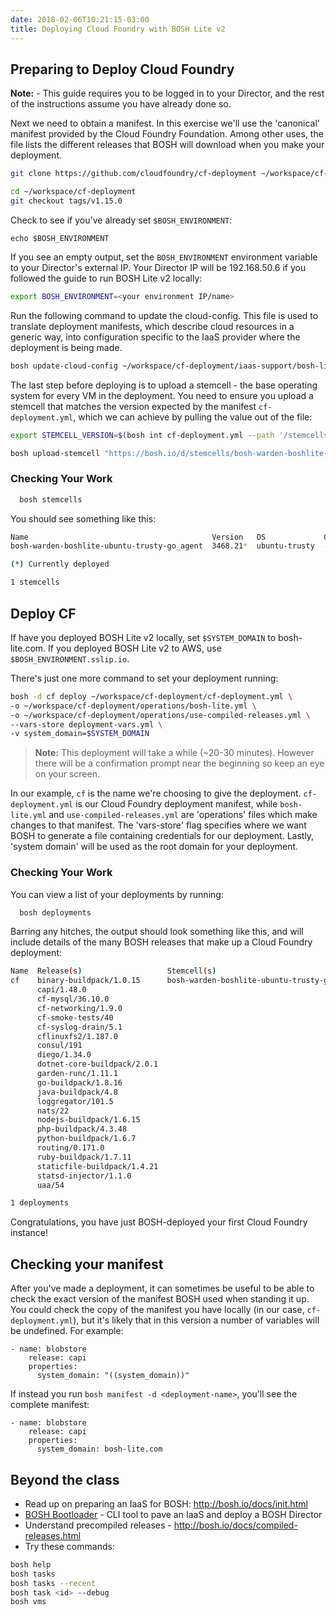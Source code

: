```yaml
---
date: 2018-02-06T10:21:15-03:00
title: Deploying Cloud Foundry with BOSH Lite v2
---
```


## Preparing to Deploy Cloud Foundry

**Note:** - This guide requires you to be logged in to your Director, and the rest of the instructions assume you have already done so.

Next we need to obtain a manifest. In this exercise we'll use the 'canonical' manifest provided by the Cloud Foundry Foundation. Among other uses, the file lists the different releases that BOSH will download when you make your deployment.

```sh
git clone https://github.com/cloudfoundry/cf-deployment ~/workspace/cf-deployment

cd ~/workspace/cf-deployment
git checkout tags/v1.15.0
```

Check to see if you've already set `$BOSH_ENVIRONMENT`:

```
echo $BOSH_ENVIRONMENT
```

If you see an empty output, set the `BOSH_ENVIRONMENT` environment variable to your Director's external IP. Your Director IP will be 192.168.50.6 if you followed the guide to run BOSH Lite v2 locally:

```sh
export BOSH_ENVIRONMENT=<your environment IP/name>
```

Run the following command to update the cloud-config. This file is used to translate deployment manifests, which describe cloud resources in a generic way, into configuration specific to the IaaS provider where the deployment is being made.

```sh
bosh update-cloud-config ~/workspace/cf-deployment/iaas-support/bosh-lite/cloud-config.yml
```

The last step before deploying is to upload a stemcell - the base operating system for every VM in the deployment. You need to ensure you upload a stemcell that matches the version expected by the manifest `cf-deployment.yml`, which we can achieve by pulling the value out of the file:

```sh
export STEMCELL_VERSION=$(bosh int cf-deployment.yml --path '/stemcells/alias=default/version')

bosh upload-stemcell "https://bosh.io/d/stemcells/bosh-warden-boshlite-ubuntu-trusty-go_agent?v=$STEMCELL_VERSION"
```

### Checking Your Work

```sh
  bosh stemcells
```

You should see something like this:
```sh
Name                                         Version   OS             CPI  CID
bosh-warden-boshlite-ubuntu-trusty-go_agent  3468.21*  ubuntu-trusty  -    765798f4-756f-4ba7-52d4-26e64a5bf0cc

(*) Currently deployed

1 stemcells
```

## Deploy CF

If have you deployed BOSH Lite v2 locally, set `$SYSTEM_DOMAIN` to bosh-lite.com. If you deployed BOSH Lite v2 to AWS, use `$BOSH_ENVIRONMENT.sslip.io`.

There's just one more command to set your deployment running:

```sh
bosh -d cf deploy ~/workspace/cf-deployment/cf-deployment.yml \
-o ~/workspace/cf-deployment/operations/bosh-lite.yml \
-o ~/workspace/cf-deployment/operations/use-compiled-releases.yml \
--vars-store deployment-vars.yml \
-v system_domain=$SYSTEM_DOMAIN
```

> **Note:** This deployment will take a while (~20-30 minutes). However there will be a confirmation prompt near the beginning so keep an eye on your screen.

In our example, `cf` is the name we're choosing to give the deployment. `cf-deployment.yml` is our Cloud Foundry deployment manifest, while `bosh-lite.yml` and `use-compiled-releases.yml` are 'operations' files which make changes to that manifest. The 'vars-store' flag specifies where we want BOSH to generate a file containing credentials for our deployment. Lastly, 'system domain' will be used as the root domain for your deployment.

### Checking Your Work

You can view a list of your deployments by running:

```sh
  bosh deployments
```

Barring any hitches, the output should look something like this, and will include details of the many BOSH releases that make up a Cloud Foundry deployment:

```sh
Name  Release(s)                   Stemcell(s)                                          Team(s)  Cloud Config
cf    binary-buildpack/1.0.15      bosh-warden-boshlite-ubuntu-trusty-go_agent/3468.21  -        latest
      capi/1.48.0
      cf-mysql/36.10.0
      cf-networking/1.9.0
      cf-smoke-tests/40
      cf-syslog-drain/5.1
      cflinuxfs2/1.187.0
      consul/191
      diego/1.34.0
      dotnet-core-buildpack/2.0.1
      garden-runc/1.11.1
      go-buildpack/1.8.16
      java-buildpack/4.8
      loggregator/101.5
      nats/22
      nodejs-buildpack/1.6.15
      php-buildpack/4.3.48
      python-buildpack/1.6.7
      routing/0.171.0
      ruby-buildpack/1.7.11
      staticfile-buildpack/1.4.21
      statsd-injector/1.1.0
      uaa/54

1 deployments
```

Congratulations, you have just BOSH-deployed your first Cloud Foundry instance!

## Checking your manifest

After you've made a deployment, it can sometimes be useful to be able to check the exact version of the manifest BOSH used when standing it up. You could check the copy of the manifest you have locally (in our case, `cf-deployment.yml`), but it's likely that in this version a number of variables will be undefined. For example:

```
- name: blobstore
    release: capi
    properties:
      system_domain: "((system_domain))"
```

If instead you run `bosh manifest -d <deployment-name>`, you'll see the complete manifest:

```
- name: blobstore
    release: capi
    properties:
      system_domain: bosh-lite.com
```


## Beyond the class

* Read up on preparing an IaaS for BOSH: http://bosh.io/docs/init.html
* [BOSH Bootloader](https://github.com/cloudfoundry/bosh-bootloader) - CLI tool to pave an IaaS and deploy a BOSH Director
* Understand precompiled releases - http://bosh.io/docs/compiled-releases.html
* Try these commands:

```sh
bosh help
bosh tasks
bosh tasks --recent
bosh task <id> --debug
bosh vms
```
